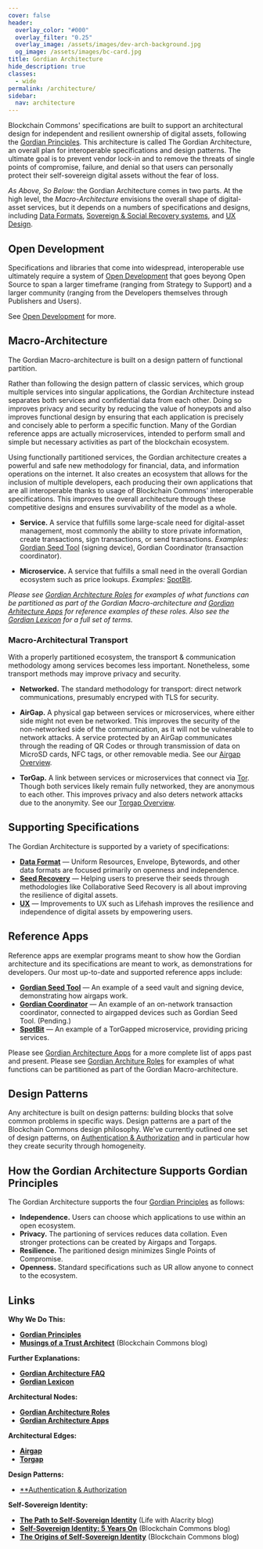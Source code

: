 ```yaml
---
cover: false
header:
  overlay_color: "#000"
  overlay_filter: "0.25"
  overlay_image: /assets/images/dev-arch-background.jpg
  og_image: /assets/images/bc-card.jpg
title: Gordian Architecture
hide_description: true
classes:
  - wide
permalink: /architecture/
sidebar:
  nav: architecture
---
```


Blockchain Commons' specifications are built to support an
architectural design for independent and resilient ownership of
digital assets, following the [Gordian Principles](/principles/). This
architecture is called The Gordian Architecture, an overall plan for
interoperable specifications and design patterns. The ultimate goal
is to prevent vendor lock-in and to remove the threats of single
points of compromise, failure, and denial so that users can personally
protect their self-sovereign digital assets without the fear of loss.

_As Above, So Below:_ the Gordian Architecture comes in two parts. At
the high level, the _Macro-Architecture_ envisions the overall shape
of digital-asset services, but it depends on a numbers of
specifications and designs, including [Data Formats](/dataformat/),
[Sovereign & Social Recovery systems](/seedrecovery/), and [UX Design](/ux/).

## Open Development

Specifications and libraries that come into widespread, interoperable use ultimately require a system of [Open Development](https://www.blockchaincommons.com/articles/Open-Development/) that goes beyong Open Source to span a larger timeframe (ranging from Strategy to Support) and a larger community (ranging from the Developers themselves through Publishers and Users).

See [Open Development](https://www.blockchaincommons.com/articles/Open-Development/) for more.

## Macro-Architecture

The Gordian Macro-architecture is built on a design pattern of
functional partition.

Rather than following the design pattern of classic services, which
group multiple services into singular applications, the Gordian
Architecture instead separates both services and confidential data
from each other. Doing so improves privacy and security by reducing
the value of honeypots and also improves functional design by ensuring
that each application is precisely and concisely able to perform a
specific function. Many of the Gordian reference apps are actually
microservices, intended to perform small and simple but necessary
activities as part of the blockchain ecosystem.

Using functionally partitioned services, the Gordian architecture
creates a powerful and safe new methodology for financial, data, and
information operations on the internet. It also creates an ecosystem
that allows for the inclusion of multiple developers, each producing
their own applications that are all interoperable thanks to usage of
Blockchain Commons' interoperable specifications. This improves the
overall architecture through these competitive designs and ensures
survivability of the model as a whole.

* **Service.** A service that fulfills some large-scale need for
digital-asset management, most commonly the ability to store private
information, create transactions, sign transactions, or send
transactions. *Examples:* [Gordian Seed
Tool](https://github.com/BlockchainCommons/GordianSeedTool-iOS)
(signing device), Gordian Coordinator (transaction coordinator).

* **Microservice.** A service that fulfills a small need in the
overall Gordian ecosystem such as price lookups. *Examples:*
[SpotBit](https://github.com/BlockchainCommons/spotbit).

_Please see [Gordian Architecture Roles](/architecture/roles/) for
examples of what functions can be partitioned as part of the Gordian
Macro-architecture and [Gordian Arhitecture Apps](/architecture/apps/)
for reference examples of these roles. Also see the [Gordian Lexicon](/architecture/lexicon/) for a full set of terms._

### Macro-Architectural Transport

With a properly partitioned ecosystem, the transport & communication
methodology among services becomes less important. Nonetheless, some
transport methods may improve privacy and security.

* **Networked.** The standard methodology for transport: direct
network communications, presumably encryped with TLS for security.

* **AirGap.** A physical gap between services or microservices, where
either side might not even be networked. This improves the security of
the non-networked side of the communication, as it will not be
vulnerable to network attacks. A service protected by an AirGap
communicates through the reading of QR Codes or through transmission
of data on MicroSD cards, NFC tags, or other removable media. See our [Airgap Overview](/airgap/).

* **TorGap.** A link between services or microservices that connect
via [Tor](https://www.torproject.org/). Though both services likely
remain fully networked, they are anonymous to each other. This
improves privacy and also deters network attacks due to the
anonymity. See our [Torgap
Overview](/torgap/).

## Supporting Specifications

The Gordian Architecture is supported by a variety of specifications:

* [**Data Format**](/dataformat/) — Uniform Resources, Envelope,
Bytewords, and other data formats are focused primarily on
openness and independence.
* [**Seed Recovery**](/seedrecovery/) — Helping users to preserve
their seeds through methodologies like Collaborative Seed Recovery is
all about improving the resilience of digital assets.
* [**UX**](/ux/) — Improvements to UX such as Lifehash improves the
resilience and independence of digital assets by empowering users.

## Reference Apps

Reference apps are exemplar programs meant to show how the Gordian
architecture and its specifications are meant to work, as
demonstrations for developers. Our most up-to-date and supported reference
apps include:

* [**Gordian Seed Tool**](https://github.com/BlockchainCommons/GordianSeedTool-iOS) — An example of a seed vault and signing device, demonstrating how airgaps work.
* [**Gordian Coordinator**]() — An example of an on-network transaction coordinator, connected to airgapped devices such as Gordian Seed Tool. (Pending.)
* [**SpotBit**](https://github.com/BlockchainCommons/spotbit) — An example of a TorGapped microservice, providing pricing services.

Please see [Gordian Architecture Apps](/architecture/apps/) for a more
complete list of apps past and present.  Please see [Gordian Architure
Roles](/architecture/roles/) for examples of what functions can be
partitioned as part of the Gordian Macro-architecture.

## Design Patterns

Any architecture is built on design patterns: building blocks that solve common problems in specific ways. Design patterns are a part of the Blockchain Commons design philosophy. We've currently outlined one set of design patterns, on [Authentication & Authorization](/architecture/patterns/arch) and in particular how they create security through homogeneity.

## How the Gordian Architecture Supports Gordian Principles

The Gordian Architecture supports the four [Gordian
Principles](/principles/) as follows:

* **Independence.** Users can choose which applications to use within an open ecosystem.
* **Privacy.** The partioning of services reduces data collation. Even stronger protections can be created by Airgaps and Torgaps.
* **Resilience.** The paritioned design minimizes Single Points of Compromise.
* **Openness.** Standard specifications such as UR allow anyone to connect to the ecosystem.

## Links

**Why We Do This:**

* [**Gordian Principles**](/principles/)
* [**Musings of a Trust Architect**](https://www.blockchaincommons.com/musings/) (Blockchain Commons blog)

**Further Explanations:**

* [**Gordian Architecture FAQ**](/architecture/faq/)
* [**Gordian Lexicon**](/architecture/lexicon/)

**Architectural Nodes:**

* [**Gordian Architecture Roles**](/architecture/roles/)
* [**Gordian Architecture Apps**](/architecture/apps/)

**Architectural Edges:**

* [**Airgap**](/airgap/)
* [**Torgap**](/torgap/)

**Design Patterns:**

* [**Authentication & Authorization](/architecture/patterns/auth/)

**Self-Sovereign Identity:**

* [**The Path to Self-Sovereign Identity**](http://www.lifewithalacrity.com/2016/04/the-path-to-self-soverereign-identity.html) (Life with Alacrity blog)
* [**Self-Sovereign Identity: 5 Years On**](https://www.blockchaincommons.com/musings/SSI-5-Years-On/) (Blockchain Commons blog)
* [**The Origins of Self-Sovereign Identity**](https://www.blockchaincommons.com/musings/origins-SSI/) (Blockchain Commons blog)
